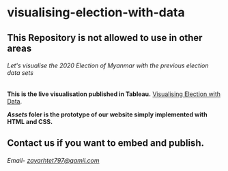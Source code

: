 # visualising-election-with-data

## This Repository is not allowed to use in other areas

###### Let's visualise _the 2020 Election of Myanmar_ with the previous election data sets

**This is the live visualisation published in Tableau.**
[Visualising Election with Data](https://public.tableau.com/profile/pyae.phyo.kyaw#!/vizhome/EDV_15992483770100/Story1/).

**_Assets_ foler is the prototype of our website simply implemented with HTML and CSS.**

## Contact us if you want to embed and publish.

###### Email- zayarhtet797@gamil.com

